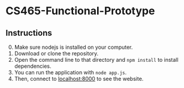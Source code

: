 # CS465-Functional-Prototype

## Instructions
0. Make sure nodejs is installed on your computer.
1. Download or clone the repository.
2. Open the command line to that directory and `npm install` to install dependencies.
3. You can run the application with `node app.js`.
4. Then, connect to [localhost:8000](localhost:8000) to see the website.
